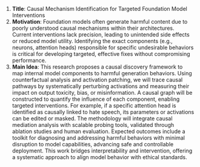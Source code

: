 1. **Title**: Causal Mechanism Identification for Targeted Foundation Model Interventions  
2. **Motivation**: Foundation models often generate harmful content due to poorly understood causal mechanisms within their architectures. Current interventions lack precision, leading to unintended side effects or reduced model utility. Identifying the exact components (e.g., neurons, attention heads) responsible for specific undesirable behaviors is critical for developing targeted, effective fixes without compromising performance.  
3. **Main Idea**: This research proposes a causal discovery framework to map internal model components to harmful generation behaviors. Using counterfactual analysis and activation patching, we will trace causal pathways by systematically perturbing activations and measuring their impact on output toxicity, bias, or misinformation. A causal graph will be constructed to quantify the influence of each component, enabling targeted interventions. For example, if a specific attention head is identified as causally linked to hate speech, its parameters or activations can be edited or masked. The methodology will integrate causal mediation analysis with scalable probing tools, validated through ablation studies and human evaluation. Expected outcomes include a toolkit for diagnosing and addressing harmful behaviors with minimal disruption to model capabilities, advancing safe and controllable deployment. This work bridges interpretability and intervention, offering a systematic approach to align model behavior with ethical standards.